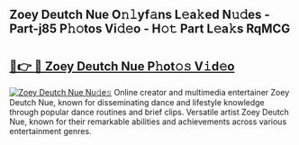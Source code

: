 ## Zoey Deutch Nue O𝚗𝚕yf𝚊ns L𝚎a𝚔ed N𝚞𝚍es - Part-j85 P𝚑𝚘tos Vi𝚍𝚎o - H𝚘𝚝 Part L𝚎a𝚔s RqMCG

# <h2><a href="http://kfa1z2.oniu.top/?m=Zoey+Deutch+Nue">🔗👉 🔴 Zoey Deutch Nue P𝚑ot𝚘𝚜 V𝚒d𝚎o</a></h2>

[![Zoey Deutch Nue Nu𝚍e𝚜](https://i.imgur.com/0qMVB7G.gif)](http://kfa1z2.oniu.top/?m=Zoey+Deutch+Nue)
Online creator and multimedia entertainer Zoey Deutch Nue, known for disseminating dance and lifestyle knowledge through popular dance routines and brief clips. Versatile artist Zoey Deutch Nue, known for their remarkable abilities and achievements across various entertainment genres.  
